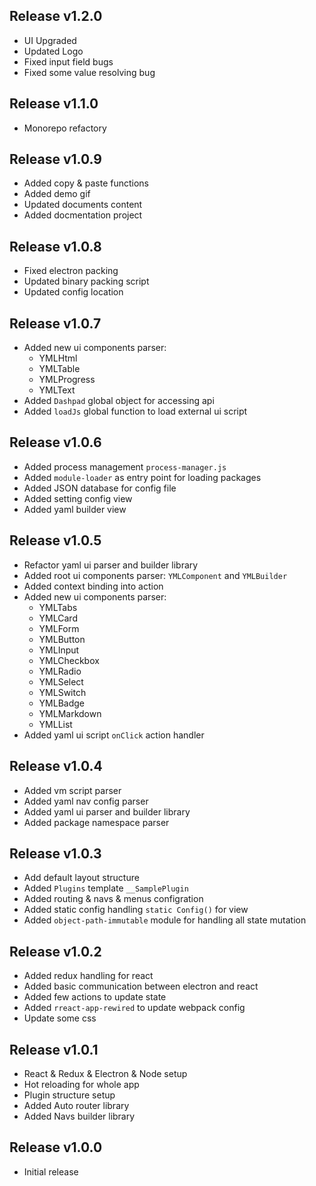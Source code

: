 ## Release v1.2.0

- UI Upgraded
- Updated Logo
- Fixed input field bugs
- Fixed some value resolving bug

## Release v1.1.0

- Monorepo refactory

## Release v1.0.9

- Added copy & paste functions
- Added demo gif
- Updated documents content
- Added docmentation project

## Release v1.0.8

- Fixed electron packing
- Updated binary packing script
- Updated config location

## Release v1.0.7

- Added new ui components parser:
    - YMLHtml
    - YMLTable
    - YMLProgress
    - YMLText
- Added `Dashpad` global object for accessing api
- Added `loadJs` global function to load external ui script

## Release v1.0.6

- Added process management `process-manager.js`
- Added `module-loader` as entry point for loading packages
- Added JSON database for config file
- Added setting config view
- Added yaml builder view

## Release v1.0.5

- Refactor yaml ui parser and builder library
- Added root ui components parser: `YMLComponent` and `YMLBuilder`
- Added context binding into action
- Added new ui components parser:
    - YMLTabs
    - YMLCard
    - YMLForm
    - YMLButton
    - YMLInput
    - YMLCheckbox
    - YMLRadio
    - YMLSelect
    - YMLSwitch
    - YMLBadge
    - YMLMarkdown
    - YMLList
- Added yaml ui script `onClick` action handler

## Release v1.0.4

- Added vm script parser
- Added yaml nav config parser
- Added yaml ui parser and builder library
- Added package namespace parser

## Release v1.0.3

- Add default layout structure
- Added `Plugins` template `__SamplePlugin`
- Added routing & navs & menus configration
- Added static config handling `static Config()` for view
- Added `object-path-immutable` module for handling all state mutation

## Release v1.0.2

- Added redux handling for react
- Added basic communication between electron and react
- Added few actions to update state
- Added `rreact-app-rewired` to update webpack config
- Update some css

## Release v1.0.1

- React & Redux & Electron & Node setup
- Hot reloading for whole app
- Plugin structure setup
- Added Auto router library
- Added Navs builder library

## Release v1.0.0

- Initial release